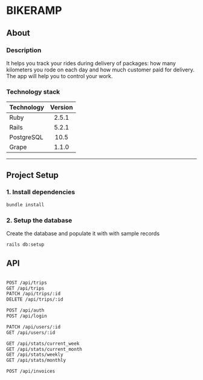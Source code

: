 # BIKERAMP

## About

### Description

It helps you track your rides during delivery of packages: how many kilometers you rode on each day and how much customer paid for delivery. The app will help you to control your work.

### Technology stack

| Technology   | Version |
| :----------- | :-----: |
| Ruby         |  2.5.1  |
| Rails        |  5.2.1  |
| PostgreSQL   |   10.5  |
| Grape        |  1.1.0  |

---

## Project Setup

### 1. Install dependencies

```bash
bundle install
```

### 2. Setup the database
Create the database and populate it with with sample records
```bash
rails db:setup
```

## API

```bash

POST /api/trips
GET /api/trips
PATCH /api/trips/:id
DELETE /api/trips/:id

POST /api/auth
POST /api/login

PATCH /api/users/:id
GET /api/users/:id

GET /api/stats/current_week
GET /api/stats/current_month
GET /api/stats/weekly
GET /api/stats/monthly

POST /api/invoices
```
